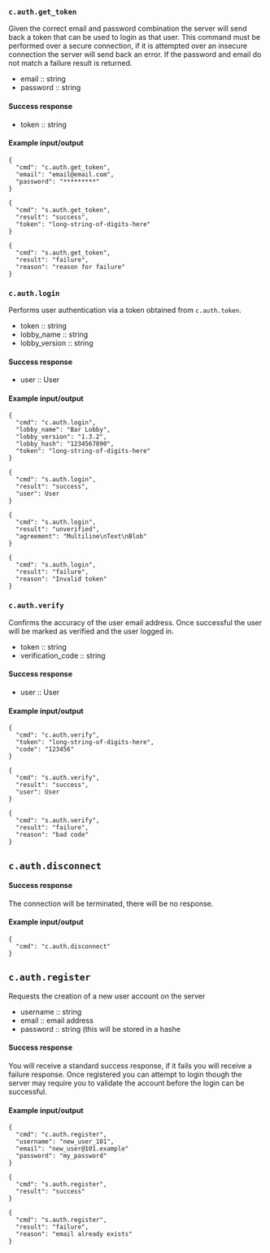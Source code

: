 ### `c.auth.get_token`
Given the correct email and password combination the server will send back a token that can be used to login as that user. This command must be performed over a secure connection, if it is attempted over an insecure connection the server will send back an error. If the password and email do not match a failure result is returned.

* email :: string
* password :: string

#### Success response
* token :: string

#### Example input/output
```
{
  "cmd": "c.auth.get_token",
  "email": "email@email.com",
  "password": "*********"
}

{
  "cmd": "s.auth.get_token",
  "result": "success",
  "token": "long-string-of-digits-here"
}

{
  "cmd": "s.auth.get_token",
  "result": "failure",
  "reason": "reason for failure"
}
```

### `c.auth.login`
Performs user authentication via a token obtained from `c.auth.token`.
* token :: string
* lobby_name :: string
* lobby_version :: string

#### Success response
* user :: User

#### Example input/output
```
{
  "cmd": "c.auth.login",
  "lobby_name": "Bar Lobby",
  "lobby_version": "1.3.2",
  "lobby_hash": "1234567890",
  "token": "long-string-of-digits-here"
}

{
  "cmd": "s.auth.login",
  "result": "success",
  "user": User
}

{
  "cmd": "s.auth.login",
  "result": "unverified",
  "agreement": "Multiline\nText\nBlob"
}

{
  "cmd": "s.auth.login",
  "result": "failure",
  "reason": "Invalid token"
}
```

### `c.auth.verify`
Confirms the accuracy of the user email address. Once successful the user will be marked as verified and the user logged in.
* token :: string
* verification_code :: string

#### Success response
* user :: User

#### Example input/output
```
{
  "cmd": "c.auth.verify",
  "token": "long-string-of-digits-here",
  "code": "123456"
}

{
  "cmd": "s.auth.verify",
  "result": "success",
  "user": User
}

{
  "cmd": "s.auth.verify",
  "result": "failure",
  "reason": "bad code"
}
```

## `c.auth.disconnect`


#### Success response
The connection will be terminated, there will be no response.

#### Example input/output
```
{
  "cmd": "c.auth.disconnect"
}
```

## `c.auth.register`
Requests the creation of a new user account on the server
* username :: string
* email :: email address
* password :: string (this will be stored in a hashe

#### Success response
You will receive a standard success response, if it fails you will receive a failure response. Once registered you can attempt to login though the server may require you to validate the account before the login can be successful.

#### Example input/output
```
{
  "cmd": "c.auth.register",
  "username": "new_user_101",
  "email": "new_user@101.example"
  "password": "my_password"
}

{
  "cmd": "s.auth.register",
  "result": "success"
}

{
  "cmd": "s.auth.register",
  "result": "failure",
  "reason": "email already exists"
}
```
